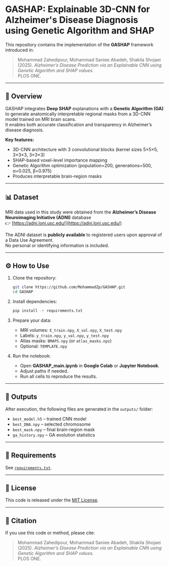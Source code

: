 # GASHAP: Explainable 3D-CNN for Alzheimer's Disease Diagnosis using Genetic Algorithm and SHAP

This repository contains the implementation of the **GASHAP** framework introduced in:

> Mohammad Zahedipour, Mohammad Saniee Abadeh, Shakila Shojaei (2025).
> *Alzheimer’s Disease Prediction via an Explainable CNN using Genetic Algorithm and SHAP values.*  
> PLOS ONE.

---

## 🧠 Overview

GASHAP integrates **Deep SHAP** explanations with a **Genetic Algorithm (GA)** to generate anatomically interpretable regional masks from a 3D-CNN model trained on MRI brain scans.  
It enables both accurate classification and transparency in Alzheimer’s disease diagnosis.

**Key features:**
- 3D-CNN architecture with 3 convolutional blocks (kernel sizes 5×5×5, 3×3×3, 3×3×3)  
- SHAP-based voxel-level importance mapping  
- Genetic Algorithm optimization (population=200, generations=500, α=0.025, β=0.975)  
- Produces interpretable brain-region masks  

---

## 📊 Dataset

MRI data used in this study were obtained from the **Alzheimer’s Disease Neuroimaging Initiative (ADNI)** database  
👉 [https://adni.loni.usc.edu/](https://adni.loni.usc.edu/)

The ADNI dataset is **publicly available** to registered users upon approval of a Data Use Agreement.  
No personal or identifying information is included.

---

## ⚙️ How to Use

1. Clone the repository:
   ```bash
   git clone https://github.com/MohammadZp/GASHAP.git
   cd GASHAP
   ```

2. Install dependencies:
   ```bash
   pip install -r requirements.txt
   ```

3. Prepare your data:
   - MRI volumes: `X_train.npy`, `X_val.npy`, `X_test.npy`  
   - Labels: `y_train.npy`, `y_val.npy`, `y_test.npy`  
   - Atlas masks: `BMAPS.npy` (or `atlas_masks.npz`)  
   - Optional: `TEMPLATE.npy`

4. Run the notebook:
   - Open **GASHAP_main.ipynb** in **Google Colab** or **Jupyter Notebook**.
   - Adjust paths if needed.
   - Run all cells to reproduce the results.

---

## 📁 Outputs
After execution, the following files are generated in the `outputs/` folder:
- `best_model.h5` – trained CNN model  
- `best_DNA.npy` – selected chromosome  
- `best_mask.npy` – final brain-region mask  
- `ga_history.npy` – GA evolution statistics  

---

## 🧩 Requirements
See [`requirements.txt`](requirements.txt).

---

## 🧾 License
This code is released under the [MIT License](LICENSE).

---

## 🧪 Citation
If you use this code or method, please cite:

> Mohammad Zahedipour, Mohammad Saniee Abadeh, Shakila Shojaei (2025). 
> *Alzheimer’s Disease Prediction via an Explainable CNN using Genetic Algorithm and SHAP values.*  
> PLOS ONE.
